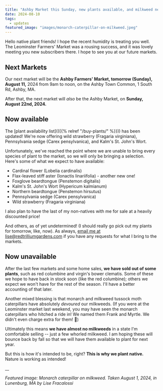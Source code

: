 ```yaml
---
title: "Ashby Market this Sunday, new plants available, and milkweed news!"
date: 2024-08-10
tags:
  - updates
featured_image: "images/monarch-caterpillar-on-milkweed.jpeg"
---
```


Hello native plant friends! I hope the recent humidity is treating you well. The Leominster Farmers' Market was a rousing success, and it was lovely meeting you new subscribers there. I hope to see you at our future markets.

## Next Markets

Our next market will be the **Ashby Farmers' Market, tomorrow (Sunday), August 11,** 2024 from 9am to noon, on the Ashby Town Common, 1 South Rd, Ashby, MA. 

After that, the next market will *also* be the Ashby Market, on **Sunday, August 22nd, 2024.**

## Now available

The [plant availability list](({{% relref "/buy-plants/" %}})) has been updated! We're now offering wild strawberry (Fragaria virginiana), Pennsylvania sedge (Carex pensylvanica), and Kalm's St. John's Wort.

Unfortunately, we've reached the point where we are unable to bring every species of plant to the market, so we will only be bringing a selection. Here's some of what we expect to have available:

- Cardinal flower (Lobelia cardinalis)
- Flax-leaved stiff aster (Ionactis linariifolia) - another new one!
- Foxglove beardtongue (Penstemon digitalis)
- Kalm's St. John's Wort (Hypericum kalmianum)
- Northern beardtongue (Penstemon hirsutus)
- Pennsylvania sedge (Carex pensylvanica)
- Wild strawberry (Fragaria virginiana)

I also plan to have the last of my non-natives with me for sale at a heavily discounted price! 

And others, as of yet undetermined! (I should really go pick out my plants for tomorrow, like, now). As always, [email me at lise@redtrilliumgardens.com](mailto:lise@redtrilliumgardens.com) if you have any requests for what I bring to the markets. 

## Now unavailable

After the last few markets and some home sales, **we have sold out of some plants**, such as red columbine and virgin's bower clematis. Some of these we hope to have back in stock soon (like the red columbine); others we expect we won't have for the rest of the season. I'll have a better accounting of that later.

Another mixed blessing is that monarch and milkweed tussock moth caterpillars have absolutely *devoured* our milkweeds. (If you were at the Leominster market last weekend, you may have seen the monarch caterpillars who hitched a ride in! We named them Frank and Myrtle. We didn't even charge extra for them! 🤣) 

Ultimately this means **we have almost no milkweeds** in a state I'm comfortable selling -- just a few whorled milkweed. I am hoping these will bounce back by fall so that we will have them available to plant for next year. 

But this is how it's intended to be, right? **This is why we plant native.** Nature is working as intended!

__

_Featured image: Monarch caterpillar on milkweed. Taken August 1, 2024, in Lunenburg, MA by Lise Fracalossi_
